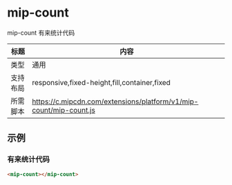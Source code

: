 ﻿# mip-count

mip-count 有来统计代码

标题|内容
----|----
类型|通用
支持布局|responsive,fixed-height,fill,container,fixed
所需脚本|https://c.mipcdn.com/extensions/platform/v1/mip-count/mip-count.js

## 示例

### 有来统计代码
```html
<mip-count></mip-count>
```  



